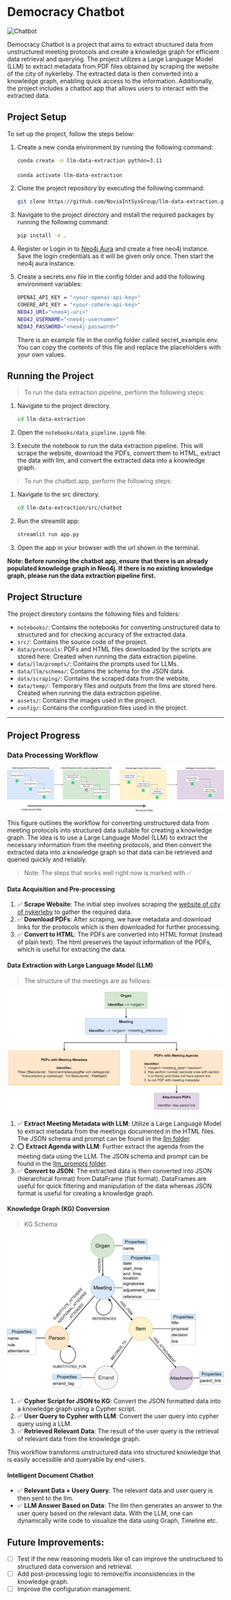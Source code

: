 # Democracy Chatbot
![Chatbot](assets/democracy_chatbot_demo.gif)

Democracy Chatbot is a project that aims to extract structured data from unstructured meeting protocols and create a knowledge graph for efficient data retrieval and querying. The project utilizes a Large Language Model (LLM) to extract metadata from PDF files obtained by scraping the website of the city of nykerleby. The extracted data is then converted into a knowledge graph, enabling quick access to the information. Additionally, the project includes a chatbot app that allows users to interact with the extracted data. 

## Project Setup

To set up the project, follow the steps below:

1. Create a new conda environment by running the following command:

    ```bash
    conda create -n llm-data-extraction python=3.11
    
    conda activate llm-data-extraction
    ```

1. Clone the project repository by executing the following command:

    ```bash
    git clone https://github.com/NoviaIntSysGroup/llm-data-extraction.git
    ```

1. Navigate to the project directory and install the required packages by running the following command:

    ```bash
    pip install -e .
    ```

1. Register or Login in to [Neo4j Aura](https://console.neo4j.io/) and create a free neo4j instance. Save the login credentials as it will be given only once. Then start the neo4j aura instance.

1. Create a secrets.env file in the config folder and add the following environment variables:
    ```bash
    OPENAI_API_KEY = "<your-openai-api-key>"
    COHERE_API_KEY = "<your-cohere-api-key>"
    NEO4J_URI="<neo4j-uri>"
    NEO4J_USERNAME="<neo4j-username>"
    NEO4J_PASSWORD="<neo4j-password>"
    ```
    There is an example file in the config folder called secret_example.env. You can copy the contents of this file and replace the placeholders with your own values.


## Running the Project

> To run the data extraction pipeline, perform the following steps:

1. Navigate to the project directory.
    ```bash
    cd llm-data-extraction
    ```

1. Open the `notebooks/data_pipeline.ipynb` file.

2. Execute the notebook to run the data extraction pipeline. This will scrape the website, download the PDFs, convert them to HTML, extract the data with llm, and convert the extracted data into a knowledge graph.

> To run the chatbot app, perform the following steps:

1. Navigate to the src directory.
    ```bash
    cd llm-data-extraction/src/chatbot
    ```

2. Run the streamlit app:
    ```bash
    streamlit run app.py
    ```
3. Open the app in your browser with the url shown in the terminal.

**Note: Before running the chatbot app, ensure that there is an already populated knowledge graph in Neo4j. If there is no existing knowledge graph, please run the data extraction pipeline first.**

## Project Structure

The project directory contains the following files and folders:

- `notebooks/`: Contains the notebooks for converting unstructured data to structured and for checking accuracy of the extracted data.
- `src/`: Contains the source code of the project.
- `data/protocols`: PDFs and HTML files downloaded by the scripts are stored here. Created when running the data extraction pipeline.
- `data/llm/prompts/`: Contains the prompts used for LLMs.
- `data/llm/schema/`: Contains the schema for the JSON data.
- `data/scraping/`: Contains the scraped data from the website.
- `data/temp/`: Temporary files and outputs from the llms are stored here. Created when running the data extraction pipeline.
- `assets/`: Contains the images used in the project.
- `config/`: Contains the configuration files used in the project.

---

## Project Progress

### Data Processing Workflow

![Meeting Protocol Workflow](assets/meeting_protocols_workflow.png)

This figure outlines the workflow for converting unstructured data from meeting protocols into structured data suitable for creating a knowledge graph. The idea is to use a Large Language Model (LLM) to extract the necessary information from the meeting protocols, and then convert the extracted data into a knowledge graph so that data can be retrieved and queried quickly and reliably.

> Note: The steps that works well right now is marked with ✅

#### Data Acquisition and Pre-processing

1. ✅ **Scrape Website**: The initial step involves scraping the [website of city of nykerleby](https://kungorelse.nykarleby.fi:8443/ktwebbin/dbisa.dll/ktwebscr/pk_kokl_tweb.htm) to gather the required data.
1. ✅ **Download PDFs**: After scraping, we have metadata and download links for the protocols which is then downloaded for further processing.
1. ✅ **Convert to HTML**: The PDFs are converted into HTML format (instead of plain text). The html preserves the layout information of the PDFs, which is useful for extracting the data.

#### Data Extraction with Large Language Model (LLM)

> The structure of the meetings are as follows:

![Meeting Protocol Structure](assets/meeting_protocols_structure.png)        

1. ✅ **Extract Meeting Metadata with LLM**: Utilize a Large Language Model to extract metadata from the meetings documented in the HTML files. The JSON schema and prompt can be found in the [llm folder](data/llm/).
1. ⭕ **Extract Agenda with LLM**: Further extract the agenda from the meeting data using the LLM. The JSON schema and prompt can be found in the [llm_prompts folder](data/llm/).
2. ✅ **Convert to JSON**: The extracted data is then converted into JSON (hierarchical format) from DataFrame (flat format). DataFrames are useful for quick filtering and manipulation of the data whereas JSON format is useful for creating a knowledge graph.

#### Knowledge Graph (KG) Conversion

> KG Schema

![KG Schema](assets/knowledge_graph_schema.png)

1. ✅ **Cypher Script for JSON to KG**: Convert the JSON formatted data into a knowledge graph using a Cypher script.
2. ✅ **User Query to Cypher with LLM**: Convert the user query into cypher query using a LLM.
3. ✅ **Retrieved Relevant Data**: The result of the user query is the retrieval of relevant data from the knowledge graph.

This workflow transforms unstructured data into structured knowledge that is easily accessible and queryable by end-users.

#### Intelligent Document Chatbot

- ✅ **Relevant Data + Usery Query**: The relevant data and user query is then sent to the llm.
- ✅ **LLM Answer Based on Data**: The llm then generates an answer to the user query based on the relevant data. With the LLM, one can dynamically write code to visualize the data using Graph, Timeline etc.


## Future Improvements:

- [ ] Test if the new reasoning models like o1 can improve the unstructured to structured data conversion and retrieval.
- [ ] Add post-processing logic to remove/fix inconsistencies in the knowledge graph.
- [ ] Improve the configuration management.